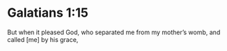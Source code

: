 # Galatians 1:15

But when it pleased God, who separated me from my mother’s womb, and called [me] by his grace,